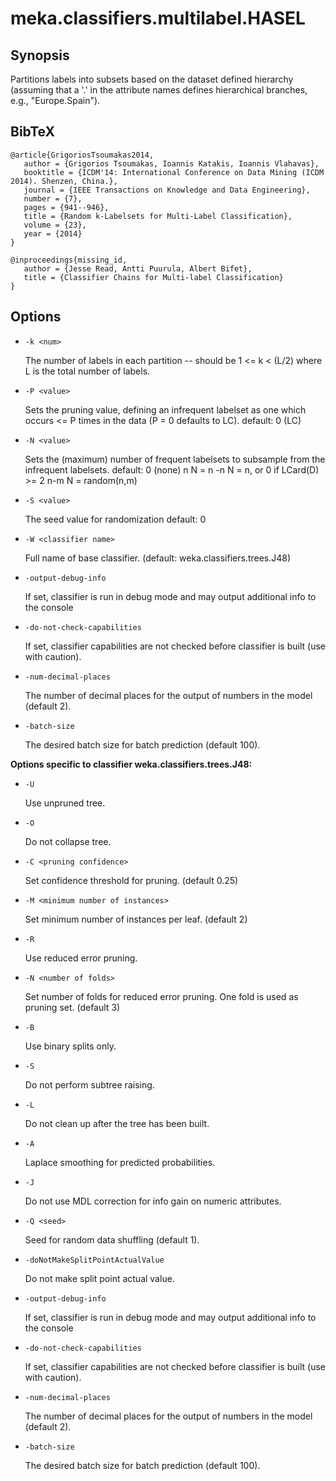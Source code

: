 # meka.classifiers.multilabel.HASEL

## Synopsis
Partitions labels into subsets based on the dataset defined hierarchy (assuming that a '.' in the attribute names defines hierarchical branches, e.g., "Europe.Spain").

## BibTeX
```
@article{GrigoriosTsoumakas2014,
   author = {Grigorios Tsoumakas, Ioannis Katakis, Ioannis Vlahavas},
   booktitle = {ICDM'14: International Conference on Data Mining (ICDM 2014). Shenzen, China.},
   journal = {IEEE Transactions on Knowledge and Data Engineering},
   number = {7},
   pages = {941--946},
   title = {Random k-Labelsets for Multi-Label Classification},
   volume = {23},
   year = {2014}
}

@inproceedings{missing_id,
   author = {Jesse Read, Antti Puurula, Albert Bifet},
   title = {Classifier Chains for Multi-label Classification}
}
```
## Options
* `-k <num>`

    The number of labels in each partition -- should be 1 <= k < (L/2) where L is the total number of labels.

* `-P <value>`

    Sets the pruning value, defining an infrequent labelset as one which occurs <= P times in the data (P = 0 defaults to LC).
    default: 0	(LC)

* `-N <value>`

    Sets the (maximum) number of frequent labelsets to subsample from the infrequent labelsets.
    default: 0	(none)
    n	N = n
    -n	N = n, or 0 if LCard(D) >= 2
    n-m	N = random(n,m)

* `-S <value>`

    The seed value for randomization
    default: 0

* `-W <classifier name>`

    Full name of base classifier.
    (default: weka.classifiers.trees.J48)

* `-output-debug-info`

    If set, classifier is run in debug mode and
    may output additional info to the console

* `-do-not-check-capabilities`

    If set, classifier capabilities are not checked before classifier is built
    (use with caution).

* `-num-decimal-places`

    The number of decimal places for the output of numbers in the model (default 2).

* `-batch-size`

    The desired batch size for batch prediction  (default 100).

**Options specific to classifier weka.classifiers.trees.J48:**

* `-U`

    Use unpruned tree.

* `-O`

    Do not collapse tree.

* `-C <pruning confidence>`

    Set confidence threshold for pruning.
    (default 0.25)

* `-M <minimum number of instances>`

    Set minimum number of instances per leaf.
    (default 2)

* `-R`

    Use reduced error pruning.

* `-N <number of folds>`

    Set number of folds for reduced error
    pruning. One fold is used as pruning set.
    (default 3)

* `-B`

    Use binary splits only.

* `-S`

    Do not perform subtree raising.

* `-L`

    Do not clean up after the tree has been built.

* `-A`

    Laplace smoothing for predicted probabilities.

* `-J`

    Do not use MDL correction for info gain on numeric attributes.

* `-Q <seed>`

    Seed for random data shuffling (default 1).

* `-doNotMakeSplitPointActualValue`

    Do not make split point actual value.

* `-output-debug-info`

    If set, classifier is run in debug mode and
    may output additional info to the console

* `-do-not-check-capabilities`

    If set, classifier capabilities are not checked before classifier is built
    (use with caution).

* `-num-decimal-places`

    The number of decimal places for the output of numbers in the model (default 2).

* `-batch-size`

    The desired batch size for batch prediction  (default 100).
